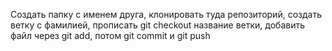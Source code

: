 Создать папку с именем друга, клонировать туда репозиторий, создать ветку с фамилией, прописать git checkout название ветки, добавить файл через git add, потом git commit и git push